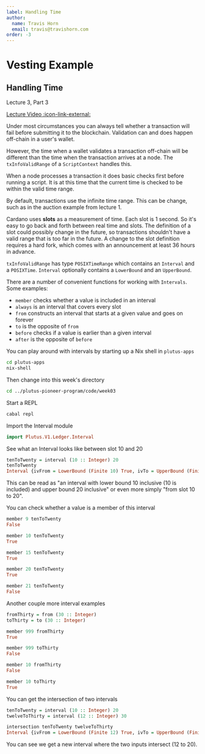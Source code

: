 ```yaml
---
label: Handling Time
author:
  name: Travis Horn
  email: travis@travishorn.com
order: -3
---
```


# Vesting Example

## Handling Time

Lecture 3, Part 3

[Lecture Video
:icon-link-external:](https://www.youtube.com/watch?v=mf06ll-4j2w&list=PLNEK_Ejlx3x2zxcfoVGARFExzOHwXFCCL&index=3)

Under most circumstances you can always tell whether a transaction will fail
before submitting it to the blockchain. Validation can and does happen
off-chain in a user's wallet.

However, the time when a wallet validates a transaction off-chain will be
different than the time when the transaction arrives at a node. The
`txInfoValidRange` of a `ScriptContext` handles this.

When a node processes a transaction it does basic checks first before running a
script. It is at this time that the current time is checked to be within the
valid time range.

By default, transactions use the infinite time range. This can be change, such
as in the auction example from lecture 1.

Cardano uses **slots** as a measurement of time. Each slot is 1 second. So it's
easy to go back and forth between real time and slots. The definition of a slot
could possibly change in the future, so transactions shouldn't have a valid
range that is too far in the future. A change to the slot definition requires a
hard fork, which comes with an announcement at least 36 hours in advance.

`txInfoValidRange` has type `POSIXTimeRange` which contains an `Interval` and a
`POSIXTime`. `Interval` optionally contains a `LowerBound` and an `UpperBound`.

There are a number of convenient functions for working with `Intervals`. Some
examples:

- `member` checks whether a value is included in an interval
- `always` is an interval that covers every slot
- `from` constructs an interval that starts at a given value and goes on forever
- `to` is the opposite of `from`
- `before` checks if a value is earlier than a given interval
- `after` is the opposite of `before`

You can play around with intervals by starting up a Nix shell in `plutus-apps`

```bash
cd plutus-apps
nix-shell
```

Then change into this week's directory

```bash
cd ../plutus-pioneer-program/code/week03
```

Start a REPL

```bash
cabal repl
```

Import the Interval module

```haskell
import Plutus.V1.Ledger.Interval
```

See what an Interval looks like between slot 10 and 20

```haskell
tenToTwenty = interval (10 :: Integer) 20
tenToTwenty
Interval {ivFrom = LowerBound (Finite 10) True, ivTo = UpperBound (Finite 20) True}
```

This can be read as "an interval with lower bound 10 inclusive (10 is included)
and upper bound 20 inclusive" or even more simply "from slot 10 to 20".

You can check whether a value is a member of this interval

```haskell
member 9 tenToTwenty
False

member 10 tenToTwenty
True

member 15 tenToTwenty
True

member 20 tenToTwenty
True

member 21 tenToTwenty
False
```

Another couple more interval examples

```haskell
fromThirty = from (30 :: Integer)
toThirty = to (30 :: Integer)

member 999 fromThirty
True

member 999 toThirty
False

member 10 fromThirty
False

member 10 toThirty
True
```

You can get the intersection of two intervals

```haskell
tenToTwenty = interval (10 :: Integer) 20
twelveToThirty = interval (12 :: Integer) 30

intersection tenToTwenty twelveToThirty
Interval {ivFrom = LowerBound (Finite 12) True, ivTo = UpperBound (Finite 20) True}
```

You can see we get a new interval where the two inputs intersect (12 to 20).

